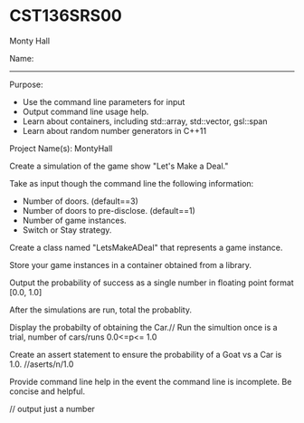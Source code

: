 # CST136SRS00
Monty Hall

Name: 

---

Purpose: 

- Use the command line parameters for input
- Output command line usage help. 
- Learn about containers, including std::array, std::vector, gsl::span
- Learn about random number generators in C++11

Project Name(s): MontyHall

Create a simulation of the game show "Let's Make a Deal."

Take as input though the command line the following information:

- Number of doors. (default==3)
- Number of doors to pre-disclose. (default==1)
- Number of game instances.
- Switch or Stay strategy.

Create a class named "LetsMakeADeal" that represents a game instance. 

Store your game instances in a container obtained from a library. 

Output the probability of success as a single number in floating point format [0.0, 1.0]

After the simulations are run, total the probablity.

Display the probabilty of obtaining the Car.// Run the simultion once is a trial, number of cars/runs 0.0<=p<= 1.0

Create an assert statement to ensure the probability of a Goat vs a Car is 1.0. //aserts/n/1.0

Provide command line help in the event the command line is incomplete. Be concise and helpful. 

// output just a number
